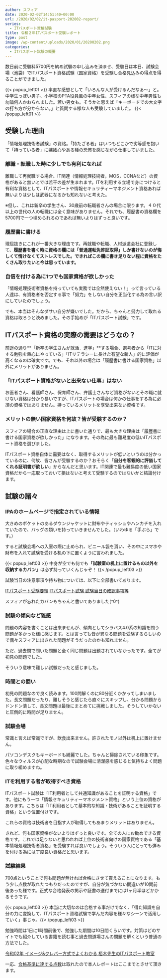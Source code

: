 ```yaml
---
author: スフィア
date: 2020-02-02T14:51:40+00:00
url: /2020/02/02/it-pasport-202002-report/
series:
  - ITパスポート資格試験
title: 令和２年ITパスポート受験レポート
type: post
image: /wp-content/uploads/2020/01/20200202.png
categories:
  - ITパスポート試験の概要
---
```

数日前に受験料5700円を納め試験の申し込みを済ませ、受験日は本日、試験会場（池袋）でITパスポート資格試験（国家資格）を受験し合格見込みの得点を得ることができました。

{{< popup_left01 >}} 率直な感想として<span class="line-pink">「いろんな人が受けるんだなぁ～」</span>と。中学生っぽい男子、小学校のPTA役員風の中年女性、スフィアの様な中年男性も勿論何人かおられました。若い男女も。そうかと思えば「キーボードでの大文字の打ち方が分からない。」と質問する様な人も受験していました。
{{< /popup_left01 >}} 

## 受験した理由

「情報処理技術者試験」の資格。「持たざる者」はいつもどこかで劣等感を抱いて「持っている者」に嫉妬心やある種の恐怖を感じながら仕事していました。

### 離職・転職した時に少しでも有利になれば

離職して再就職する場合、IT関連（情報処理技術者，MOS，CCNAなど）の資格があると無いとでは若干の差が生まれます。ITを利用する立場で身につけると有利な資格として、ITパスポートや情報セキュリティーマネジメント資格あれば無いよりは少しは武器になるかも知れないと考えた。

※但し、これは新卒の学生さん、30歳前の転職者さんの場合に限ります。４０代以上の世代の人の転職には全く意味がありません。それでも、履歴書の資格欄を5700円で一つ埋められるのであれば無いよりはずっと良いです。

### 履歴書に書ける

理屈抜きにこれが一番大きな理由です。再就職や転職、人材派遣会社に登録して、**履歴書を書く時に資格の欄には「普通運転免許証取得」しか書けないのが悔しくて情けなくてストレスでした。できればこの欄に書き足りない程に資格をたくさん取りたいと今は思っています。**

### 自信を付ける為に1つでも国家資格が欲しかった

「情報処理技術者資格を持っていても実務では全然使えない！」って言っている人達は、有資格者を否定する事で「努力」をしない自分を正当化する為の言い訳にしていたのでしょう。

でも、本当はそんなダサい自分が嫌いでした。だから、ちゃんと努力して取れる資格は取ろうと決めました。その手始めが「ITパスポート試験」です。

## ITパスポート資格の実際の需要はどうなの？

前途の通り**「新卒の学生さんが就活．進学」**する場合、選考者から「ITに対する勉強を熱心にやっている」「ITリテラシーに長けた有望な新人」的に評価が高くなるのは確実です。でも、それ以外の場合は「履歴書に書ける国家資格」以外にメリットがありません。

### 「ITパスポート資格がないと出来ない仕事」はない

お医者さん、看護師さん、保育師さん、弁護士さんなど資格がないとその職に就けない資格は分かり易いですが、ITパスポートの場合は何かの仕事をする為に必須の資格ではありません。持っているメリットを享受出来ない資格です。

### メリットの無い国家資格を何故？皆が受験するのか？

スフィアの場合の正直な理由は上に書いた通りで、最も大きな理由は「履歴書に書ける国家資格が欲しかった」になります。その為に最も難易度の低いITパスポート資格を選びました。

ITパスポート資格自体に需要はなく、取得するメリットが低いというのは分かっているのに、何故、皆さんが受験するのか？おそらく「**自分を客観的に評価してくれる証明書が欲しい**」からなんだと思います。IT関連で最も難易度の低い国家資格だから一応取っておいて損はないと考えて受験するのではないかと結論付けます。

## 試験の諸々

### IPAのホームページで指定されている情報

大きめのポケットのあるダウンジャケットに財布やティッシュやハンカチを入れていたので、バッグの類いを持っていきませんでした。（いわゆる「手ぶら」です。）

すると試験会場への入室の際に止められ、ビニール袋を貰い、その中にスマホや財布を入れて試験を受ける机の下に置くように言われました。

{{< popup_left03 >}} 
          中身が空でも何でも<strong>「試験室の机上に置けるもの以外を収納するカバン」</strong>は必ず持っていくんじゃぞ！
{{< /popup_left03 >}} 

試験当日の注意事項や持ち物については、以下に全部書いてあります。


[ITパスポート受験要領](https://www3.jitec.ipa.go.jp/JitesCbt/html/examination/exam_summary.html)
[ITパスポート試験 試験当日の確認事項等](https://www3.jitec.ipa.go.jp/JitesCbt/html/examination/order.html#honnin)

スフィアが忘れたカバンもちゃんと書いてありました(^0^)


### 試験の傾向など雑感

問題の内容を書くことは出来ませんが、傾向としてシラバス4.0系の知識を問う問題が多かった様に感じます。とは言っても皆が異なる問題を受験するらしいので偶々スフィアに出された問題がそうだったのかも知れません。

ただ、過去問で問いた問題と全く同じ問題は出題されていなかったです。全てが初見の問題でした。

そういう意味で難しい試験だったと感じました。

### 時間との闘い

初見の問題なので良く読みます。100問解くのに80分近くかかってしまいました。長文問題だったり、難しそうと感じたら直ぐにスキップし、分かる問題からドンドン潰して、長文問題は最後にまとめてに挑戦しました。そうしていかないと圧倒的に時間が足りません。

### 試験会場

常識と言えば常識ですが、飲食出来ません。許されたモノ以外は机上に置けません。

パソコンデスクもキーボードも綺麗でした。ちゃんと掃除されている印象です。色々なウィルスが心配な時期なので試験会場に清潔感を感じると気持ちよく問題に取り組めますね。

### ITを利用する者が取得すべき資格

ITパスポート試験は「IT利用者として共通知識があることを証明する資格」です。他にもう一つ「情報セキュリティーマネジメント資格」という上位の資格があります。こちらは「IT利用者として基本的な知識・技術があることを証明する資格」という位置付けです。

これらの資格は技術者を目指す人が取得してもあまりメリットはありません。

されど、何も国家資格がないよりはずっと良いです。全ての人にお勧めできる資格です。これでは足りないと思われれば上位の技術者向けの国家資格である「基本情報処理技術者資格」を受験すれば良いでしょう。そういう人にとっても弾みを付ける為には丁度良い資格だと思います。

### 試験結果

700点ということで何も問題が無ければ合格にさせて貰えることになります。もう少し点数が取れたつもりだったのですが、自分が気づかない間違いが10問前後あった様です。正式な合格発表の掲示や証書の送付までには1ヶ月半ほどかかるそうです。 


{{< popup_left03 >}}           本当に大切なのは合格する事だけでなく、「得た知識を自分の力に変換して、ITパスポート資格試験で学んだ内容を様々なシーンで活用していく」事じゃ。{{< /popup_left03 >}} 


勉強時間は1日に1時間前後で、勉強した期間は10日間くらいです。対策はどのサイトでも紹介している書籍を読む事と過去問道場さんの問題を解くという普通の方法でした。


[令和02年 イメージ&クレバー方式でよくわかる 栢木先生のITパスポート教室](https://www.amazon.co.jp/%E4%BB%A4%E5%92%8C02%E5%B9%B4-%E3%82%A4%E3%83%A1%E3%83%BC%E3%82%B8-%E3%82%AF%E3%83%AC%E3%83%90%E3%83%BC%E6%96%B9%E5%BC%8F%E3%81%A7%E3%82%88%E3%81%8F%E3%82%8F%E3%81%8B%E3%82%8B-%E6%A0%A2%E6%9C%A8%E5%85%88%E7%94%9F%E3%81%AEIT%E3%83%91%E3%82%B9%E3%83%9D%E3%83%BC%E3%83%88%E6%95%99%E5%AE%A4-%E6%A0%A2%E6%9C%A8/dp/429711013X/ref=tmm_pap_swatch_0?_encoding=UTF8&qid=&sr=)

   

一応、[合格基準に達する点数](https://breakasweat8.com/2020/01/13/it-pasport-nanido/)は取れたので本人レポートはここまでとさせて頂きます。

&nbsp;
